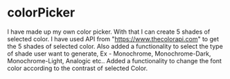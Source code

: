 # colorPicker
I have made up my own color picker. With that I can create 5 shades of selected color.
I have used API from "https://www.thecolorapi.com" to get the 5 shades of selected color.
Also added a functionality to select the type of shade user want to generate, Ex - Monochrome, Monochrome-Dark, Monochrome-Light, Analogic etc..
Added a functionality to change the font color according to the contrast of selected Color.
